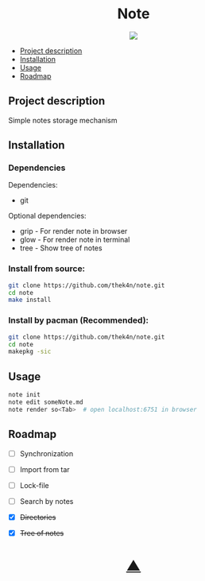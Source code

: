 

<h1 align="center">Note</h1>

<p align="center">
  <a href="https://github.com/TheK4n">
    <img src="https://img.shields.io/github/followers/TheK4n?label=Follow&style=social">
  </a>
</p>

* [Project description](#chapter-0)
* [Installation](#chapter-1)
* [Usage](#chapter-2)
* [Roadmap](#chapter-3)


<a id="chapter-0"></a>
## Project description 

Simple notes storage mechanism


<a id="chapter-1"></a>
## Installation


### Dependencies

Dependencies:
* git

Optional dependencies:
* grip - For render note in browser
* glow - For render note in terminal
* tree - Show tree of notes


### Install from source:
```bash
git clone https://github.com/thek4n/note.git
cd note
make install
```

### Install by pacman (Recommended):
```bash
git clone https://github.com/thek4n/note.git
cd note
makepkg -sic
```


<a id="chapter-2"></a>
## Usage

```bash
note init
note edit someNote.md
note render so<Tab>  # open localhost:6751 in browser
```


<a id="chapter-3"></a>
## Roadmap

* [ ] Synchronization
* [ ] Import from tar
* [ ] Lock-file
* [ ] Search by notes
* [X] ~~Directories~~
* [X] ~~Tree of notes~~


<h1 align="center"><a href="#top">▲</a></h1>
